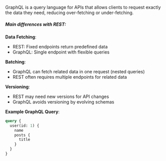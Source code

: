 GraphQL is a query language for APIs that allows clients to request exactly the data they need, reducing over-fetching or under-fetching.

##### Main differences with REST:

**Data Fetching**:
* REST: Fixed endpoints return predefined data
* GraphQL: Single endpoint with flexible queries

**Batching**:
* GraphQL can fetch related data in one request (nested queries)
* REST often requires multiple endpoints for related data

**Versioning**:
* REST may need new versions for API changes
* GraphQL avoids versioning by evolving schemas

**Example GraphQL Query**:
```graphql
query {
  user(id: 1) {
    name
    posts {
      title
    }
  }
}
``` 